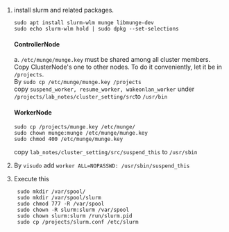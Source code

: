 1. install slurm and related packages.  
   ```
   sudo apt install slurm-wlm munge libmunge-dev
   sudo echo slurm-wlm hold | sudo dpkg --set-selections
   ```

    #### ControllerNode
    a. ```/etc/munge/munge.key``` must be shared among all cluster members.
    Copy ClusterNode's one to other nodes. To do it conveniently, let it be in ```/projects```.  
    By ```sudo cp /etc/munge/munge.key /projects```  
    copy ```suspend_worker, resume_worker, wakeonlan_worker``` under ```/projects/lab_notes/cluster_setting/src```to ```/usr/bin```


    #### WorkerNode
    ```
    sudo cp /projects/munge.key /etc/munge/
    sudo chown munge:munge /etc/munge/munge.key
    sudo chmod 400 /etc/munge/munge.key
    ```
    copy ```lab_notes/cluster_setting/src/suspend_this``` to ```/usr/sbin```

2. By ```visudo``` add ```worker ALL=NOPASSWD: /usr/sbin/suspend_this```
3. Execute this
   ```
    sudo mkdir /var/spool/
    sudo mkdir /var/spool/slurm
    sudo chmod 777 -R /var/spool
    sudo chown -R slurm:slurm /var/spool
    sudo chown slurm:slurm /run/slurm.pid
    sudo cp /projects/slurm.conf /etc/slurm
   ```
